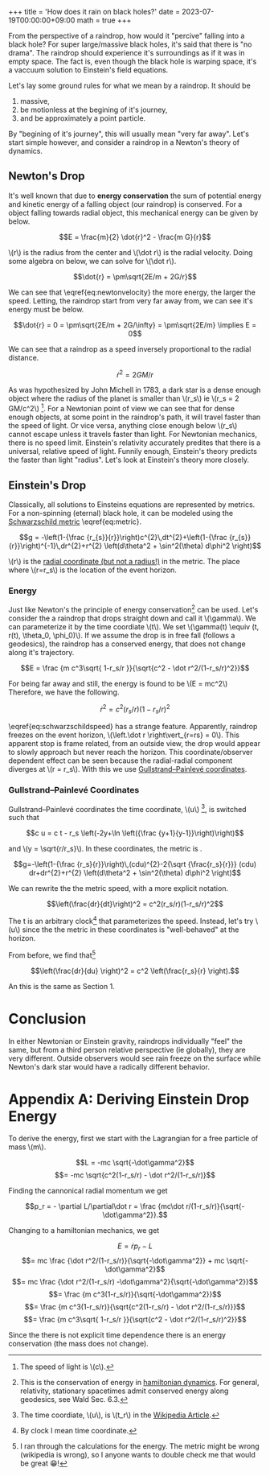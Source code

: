 +++
title = 'How does it rain on black holes?'
date = 2023-07-19T00:00:00+09:00
math = true
+++

From the perspective of a raindrop, how would it "percive" falling into a black hole?
For super large/massive black holes, it's said that there is "no drama". 
The raindrop should experience it's surroundings as if it was in empty space.
The fact is, even though the black hole is warping space, it's a vaccuum solution to
Einstein's field equations.

Let's lay some ground rules for what we mean by a raindrop. It should be

1. massive,
1. be motionless at the begining of it's journey,
1. and be approximately a point particle.

By "begining of it's journey", this will usually mean "very far away".
Let's start simple however, and consider a raindrop in a Newton's theory of dynamics.

## Newton's Drop

It's well known that due to **energy conservation** the sum of potential energy and kinetic energy of a falling object (our raindrop) is conserved.
For a object falling towards radial object, this mechanical energy can be given by below.

$$E = \frac{m}{2} \dot{r}^2 - \frac{m G}{r}$$

\\(r\\) is the radius from the center and \\(\dot r\\) is the radial velocity. Doing some algebra on below, we can solve for \\(\dot r\\). 

$$\dot{r} = \pm\sqrt{2E/m + 2G/r}$$

We can see that \eqref{eq:newtonvelocity} the more energy, the larger the speed.
Letting, the raindrop start from very far away from, we can see it's energy must be below.

$$\dot{r} = 0 = \pm\sqrt{2E/m + 2G/\infty} = \pm\sqrt{2E/m} \implies E = 0$$

We can see that a raindrop as a speed inversely proportional to the radial distance.

$$\dot r^2 = 2 GM/r$$

As was hypothesized by John Michell in 1783, a dark star is a dense enough object where the radius of the planet is smaller than \\(r_s\\) ie \\(r_s = 2 GM/c^2\\) [^light].
For a Newtonian point of view we can see that for dense enough objects, at some point in the raindrop's path, it will travel faster than the speed of light. 
Or vice versa, anything close enough below \\(r_s\\) cannot escape unless it travels faster than light.
For Newtonian mechanics, there is no speed limit.
Einstein's relativity accurately predites that there is a universal, relative speed of light.
Funnily enough, Einstein's theory predicts the faster than light "radius".
Let's look at Einstein's theory more closely.


## Einstein's Drop

Classically, all solutions to Einsteins equations are represented by metrics.
For a non-spinning (eternal) black hole, it can be modeled using the [Schwarzschild metric][metric] \eqref{eq:metric}.

$$g = -\left(1-{\frac {r_{s}}{r}}\right)c^{2}\,dt^{2}+\left(1-{\frac {r_{s}}{r}}\right)^{-1}\,dr^{2}+r^{2} \left(d\theta^2 + \sin^2(\theta) d\phi^2 \right)$$

\\(r\\) is the [radial coordinate (but not a radius!)](../radial_coordinate) in the metric.
The place where \\(r=r_s\\) is the location of the event horizon.

### Energy  

Just like Newton's the principle of energy conservation[^eincons] can be used.
Let's consider the a raindrop that drops straight down and call it \\(\gamma\\).
We can parameterize it by the time coordiate \\(t\\). 
We set \\(\gamma(t) \equiv (t, r(t), \theta_0, \phi_0)\\).
If we assume the drop is in free fall (follows a geodesics), the raindrop has a conserved energy, that does not change along it's trajectory.

$$E = \frac {m c^3\sqrt{ 1-r_s/r }}{\sqrt{c^2 - \dot r^2/(1-r_s/r)^2}}$$

For being far away and still, the energy is found to be \\(E = mc^2\\)
Therefore, we have the following.

$$\dot r^2 = c^2(r_s/r)(1-r_s/r)^2$$

\eqref{eq:schwarzschildspeed} has a strange feature.
Apparently, raindrop freezes on the event horizon, \\(\left.\dot r \right\vert_{r=rs} = 0\\).
This apparent stop is frame related, from an outside view, the drop would appear to slowly approach but never reach the horizon.
This coordinate/observer dependent effect can be seen because the radial-radial component diverges at \\(r = r_s\\).
With this we use [Gullstrand–Painlevé coordinates][gwcoords].

### Gullstrand–Painlevé Coordinates

Gullstrand–Painlevé coordinates the time coordinate, \\(u\\) [^wikitime], is switched such that

$$c u = c t - r_s \left(-2y+\ln \left({\frac {y+1}{y-1}}\right)\right)$$

and \\(y = \sqrt{r/r_s}\\).
In these coordinates, the metric is .

$$g=-\left(1-{\frac {r_s}{r}}\right)\,(cdu)^{2}-2{\sqrt {\frac{r_s}{r}}} (cdu) dr+dr^{2}+r^{2} \left(d\theta^2 + \sin^2(\theta) d\phi^2 \right)$$

We can rewrite the the metric speed, with a more explicit notation.

$$\left(\frac{dr}{dt}\right)^2 = c^2(r_s/r)(1-r_s/r)^2$$

The t is an arbitrary clock[^timecoord] that parameterizes the speed.
Instead, let's try \\(u\\) since the the metric in these coordinates is "well-behaved" at the horizon.

From before, we find that[^lazy]

$$\left(\frac{dr}{du} \right)^2 = c^2 \left(\frac{r_s}{r} \right).$$

An this is the same as Section 1. 

# Conclusion

In either Newtonian or Einstein gravity, raindrops individually "feel" the same, but from a third person relative perspective (ie globally), they are very different.
Outside observers would see rain freeze on the surface while Newton's dark star would have a radically different behavior.

<!-- ## Einstein's Raindrop Versus Newton's -->

# Appendix A: Deriving Einstein Drop Energy

To derive the energy, first we start with the Lagrangian for a free particle of mass \\(m\\).

$$L = -mc \sqrt{-\dot\gamma^2}$$
$$= -mc \sqrt{c^2(1-r_s/r) - \dot r^2/(1-r_s/r)}$$

Finding the cannonical radial momentum we get

$$p_r = - \partial L/\partial\dot r = \frac {mc\dot r/(1-r_s/r)}{\sqrt{-\dot\gamma^2}}.$$

Changing to a hamiltonian mechanics, we get

$$E = \dot r p_r - L$$
$$= mc \frac {\dot r^2/(1-r_s/r)}{\sqrt{-\dot\gamma^2}} + mc \sqrt{-\dot\gamma^2}$$
$$= mc \frac {\dot r^2/(1-r_s/r) -\dot\gamma^2}{\sqrt{-\dot\gamma^2}}$$
$$= \frac {m c^3(1-r_s/r)}{\sqrt{-\dot\gamma^2}}$$
$$= \frac {m c^3(1-r_s/r)}{\sqrt{c^2(1-r_s/r) - \dot r^2/(1-r_s/r)}}$$
$$= \frac {m c^3\sqrt{ 1-r_s/r }}{\sqrt{c^2 - \dot r^2/(1-r_s/r)^2}}$$

Since the there is not explicit time dependence there is an energy conservation (the mass does not change).

[metric]: https://en.wikipedia.org/wiki/Schwarzschild_metric
[dark star]: https://en.wikipedia.org/wiki/Dark_star_(Newtonian_mechanics)
[hamiltonian dynamics]: https://en.wikipedia.org/wiki/Hamiltonian_mechanics
[gwcoords]: https://en.wikipedia.org/wiki/Gullstrand%E2%80%93Painlev%C3%A9_coordinates

[^light]: The speed of light is \\(c\\).
[^eincons]: This is the conservation of energy in [hamiltonian dynamics][hamiltonian dynamics]. For general, relativity, stationary spacetimes admit conserved energy along geodesics, see Wald Sec. 6.3.
[^wikitime]: The time coordiate, \\(u\\), is \\(t_r\\) in the [Wikipedia Article][gwcoords].
[^timecoord]: By clock I mean time coordinate.
[^lazy]: I ran through the calculations for the energy. The metric might be wrong (wikipedia is wrong), so I anyone wants to double check me that would be great 😁!
